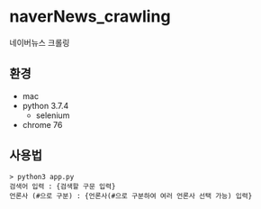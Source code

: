 # naverNews_crawling
 네이버뉴스 크롤링

## 환경
 - mac
 - python 3.7.4
   - selenium
 - chrome 76

## 사용법
```
> python3 app.py
검색어 입력 : {검색할 구문 입력}
언론사 (#으로 구분) : {언론사(#으로 구분하여 여러 언론사 선택 가능) 입력}
```
